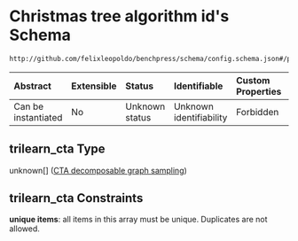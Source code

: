 # Christmas tree algorithm id's Schema

```txt
http://github.com/felixleopoldo/benchpress/schema/config.schema.json#/properties/resources/properties/graph/properties/trilearn_cta
```



| Abstract            | Extensible | Status         | Identifiable            | Custom Properties | Additional Properties | Access Restrictions | Defined In                                                                    |
| :------------------ | :--------- | :------------- | :---------------------- | :---------------- | :-------------------- | :------------------ | :---------------------------------------------------------------------------- |
| Can be instantiated | No         | Unknown status | Unknown identifiability | Forbidden         | Allowed               | none                | [config.schema.json*](../../../out/config.schema.json "open original schema") |

## trilearn_cta Type

unknown\[] ([CTA decomposable graph sampling](config-definitions-cta-decomposable-graph-sampling.md))

## trilearn_cta Constraints

**unique items**: all items in this array must be unique. Duplicates are not allowed.
